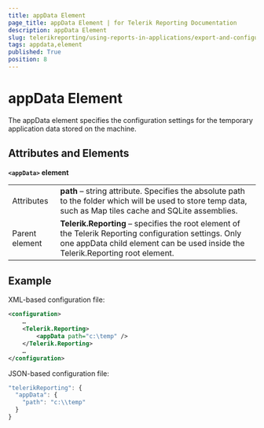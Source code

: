 ```yaml
---
title: appData Element
page_title: appData Element | for Telerik Reporting Documentation
description: appData Element
slug: telerikreporting/using-reports-in-applications/export-and-configure/configure-the-report-engine/appdata-element
tags: appdata,element
published: True
position: 8
---
```


# appData Element



The appData element specifies the configuration settings for the temporary application data stored on the machine.       

## Attributes and Elements

__```<appData>``` element__ 

|   |   |
| ------ | ------ |
Attributes| __path__ – string attribute. Specifies the absolute path to the folder which will be used to store temp data, such as Map tiles cache and                 SQLite assemblies.|
|Parent element| __Telerik.Reporting__ – specifies the root element of the Telerik Reporting configuration settings. Only one appData child element can be used inside                 the Telerik.Reporting root element.|


## Example

XML-based configuration file:

    
````xml
<configuration>
    …
    <Telerik.Reporting>
        <appData path="c:\temp" />
    </Telerik.Reporting>
    …
</configuration>
````

JSON-based configuration file:

    
````js
"telerikReporting": {
  "appData": {
    "path": "c:\\temp"
  }
}
````

